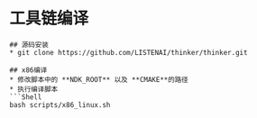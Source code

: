 # 工具链编译
  ```
## 源码安装
  * git clone https://github.com/LISTENAI/thinker/thinker.git

## x86编译
  * 修改脚本中的 **NDK_ROOT** 以及 **CMAKE**的路径
  * 执行编译脚本
  ```Shell
  bash scripts/x86_linux.sh
  ```
